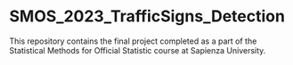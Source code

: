# SMOS_2023_TrafficSigns_Detection
This repository contains the final project completed as a part of the Statistical Methods for Official Statistic course at Sapienza University.
